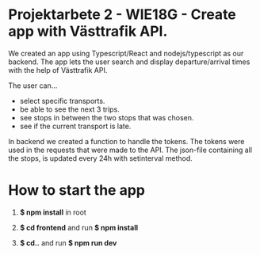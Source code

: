 
# Projektarbete 2 - WIE18G - Create app with Västtrafik API.
We created an app using Typescript/React and nodejs/typescript as our backend. The app lets the user search and display departure/arrival times with the help of Västtrafik API.

The user can...

- select specific transports.
- be able to see the next 3 trips.
- see stops in between the two stops that was chosen.
- see if the current transport is late.

In backend we created a function to handle the tokens. The tokens were used in the requests that were made to the API. The json-file containing all the stops, is updated every 24h with setinterval method.

# How to start the app

1. **$ npm install** in root

2. **$ cd frontend** and run **$ npm install**

3. **$ cd..** and run **$ npm run dev**

